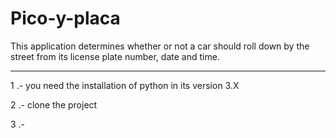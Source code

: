 # Pico-y-placa
This application determines whether or not a car should roll down by the street from its license plate number, date and time.

--------------------------------------------------------------------
1 .- you need the installation of python in its version 3.X

2 .- clone the project

3 .- 
